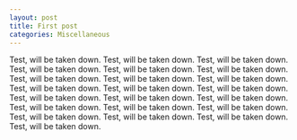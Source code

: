 ```yaml
---
layout: post
title: First post
categories: Miscellaneous
---
```


Test, will be taken down. Test, will be taken down. Test, will be taken down. Test, will be taken down. Test, will be taken down. Test, will be taken down. Test, will be taken down. Test, will be taken down. Test, will be taken down. Test, will be taken down. Test, will be taken down. Test, will be taken down. Test, will be taken down. Test, will be taken down. Test, will be taken down. Test, will be taken down. Test, will be taken down. Test, will be taken down. Test, will be taken down. Test, will be taken down. Test, will be taken down. Test, will be taken down. 
